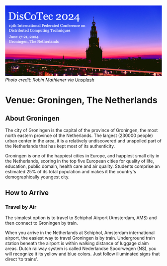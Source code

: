 [![](banner2024.v2.png)](.)
*Photo credit: Robin Mathlener via [Unsplash](https://unsplash.com/photos/black-concrete-building-during-night-time-3x-fuFPs-G0)* 


# Venue: Groningen, The Netherlands

## About Groningen

The city of Groningen is the capital of the province of Groningen, the most north eastern province of the Netherlands. The largest (230000 people) urban center in the area, it is a relatively undiscovered and unspoiled part of the Netherlands that has kept most of its authenticity.

Groningen is one of the happiest cities in Europe, and happiest small city in the Netherlands, scoring in the top five European cities for quality of life, education, public domain, health care and air quality. Students comprise an estimated 25% of its total population and makes it the country's demographically youngest city.

## How to Arrive

### Travel by Air
The simplest option is to travel to Schiphol Airport (Amsterdam, AMS) and then connect to Groningen by train. 

When you arrive in the Netherlands at Schiphol, Amsterdam international airport, the easiest way to travel Groningen is by train. Underground train station beneath the airport is within walking distance of luggage claim areas. Dutch railway system is called Nederlandse Spoorwegen (NS), you will recognize it its yellow and blue colors. Just follow illuminated signs that direct ‘to trains’.
